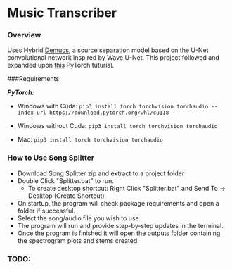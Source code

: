 # Music Transcriber

### Overview
Uses Hybrid [Demucs](https://github.com/facebookresearch/demucs), a source separation model based on the U-Net convolutional network inspired by Wave U-Net. This project followed and expanded upon [this](https://github.com/pytorch/audio/blob/main/examples/tutorials/hybrid_demucs_tutorial.py) PyTorch tuturial.


###Requirements

**_PyTorch:_**
- Windows with Cuda: ```pip3 install torch torchvision torchaudio --index-url https://download.pytorch.org/whl/cu118```

- Windows without Cuda: ```pip3 install torch torchvision torchaudio```

- Mac: ```pip3 install torch torchvision torchaudio```


### How to Use Song Splitter

- Download Song Splitter zip and extract to a project folder
- Double Click "Splitter.bat" to run. 
  - To create desktop shortcut: Right Click "Splitter.bat" and Send To -> Desktop (Create Shortcut)
- On startup, the program will check package requirements and open a folder if successful.
- Select the song/audio file you wish to use.
- The program will run and provide step-by-step updates in the terminal.
- Once the program is finished it will open the outputs folder containing the spectrogram plots and stems created.

### TODO:
